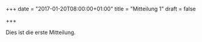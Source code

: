 +++
date = "2017-01-20T08:00:00+01:00"
title = "Mitteilung 1"
draft = false

+++

Dies ist die erste Mitteilung.
